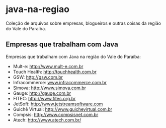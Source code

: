 # java-na-regiao
Coleção de arquivos sobre empresas, blogueiros e outras coisas da região do Vale do Paraíba.

Empresas que trabalham com Java
--

Empresas que trabalham com Java na região do Vale do Paraíba:

- Mult-e: http://www.mult-e.com.br
- Touch Health: http://touchhealth.com.br
- GSW: http://gsw.com.br
- Infracommerce:  www.infracommerce.com.br
- Simova:  http://www.simova.com.br 
- Gauge: http://gauge.com.br
- FITEC: http://www.fitec.org.br
- JetSoft: http://www.jetstreamsoftware.com
- Guichê Virtual: http://www.guichevirtual.com.br
- Compsis: http://www.compsisnet.com.br
- Atech: http://www.atech.com.br/
